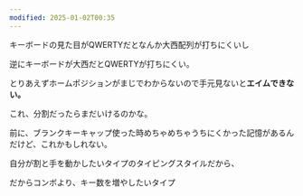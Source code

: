 ```yaml
---
modified: 2025-01-02T00:35
---
```

キーボードの見た目がQWERTYだとなんか大西配列が打ちにくいし

逆にキーボードが大西だとQWERTYが打ちにくい。

  

とりあえずホームポジションがまじでわからないので手元見ないと**エイムできない。**

これ、分割だったらまだいけるのかな。

  

前に、ブランクキーキャップ使った時めちゃめちゃうちにくかった記憶があるんだけど、これかもしれない。

  

自分が割と手を動かしたいタイプのタイピングスタイルだから、

だからコンボより、キー数を増やしたいタイプ